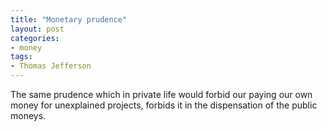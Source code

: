 ```yaml
---
title: "Monetary prudence"
layout: post
categories:
- money
tags:
- Thomas Jefferson
---
```


The same prudence which in private life would forbid our paying our own money for unexplained projects, forbids it in the dispensation of the public moneys.